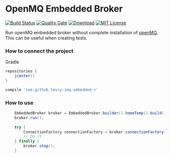 # OpenMQ Embedded Broker
[![Build Status](https://travis-ci.org/levry/imq-embedded.svg?branch=master)](https://travis-ci.org/levry/imq-embedded)
[![Quality Gate](https://sonarcloud.io/api/project_badges/measure?project=github.levry.imq.embedded&metric=alert_status)](https://sonarcloud.io/dashboard?id=github.levry.imq.embedded)
[![Download](https://api.bintray.com/packages/levry/maven/imq-embedded/images/download.svg)](https://bintray.com/levry/maven/imq-embedded/_latestVersion)
[![MIT License](https://img.shields.io/badge/license-MIT-blue.svg)](//github.com/levry/imq-embedded/blob/master/LICENSE)


Run openMQ embedded broker without complete installation of [openMQ](https://javaee.github.io/openmq).
This can be useful when creating tests.

### How to connect the project

Gradle

```groovy
repositories {
    jcenter()
}
```

```groovy
compile 'com.github.levry:imq-embedded:+'
```


### How to use

```java
    EmbeddedBroker broker = EmbeddedBroker.builder().homeTemp().build();
    broker.run();
    
    try {
        ConnectionFactory connectionFactory = broker.connectionFactory();
        // Do it
    } finally {
        broker.stop();
    }
```